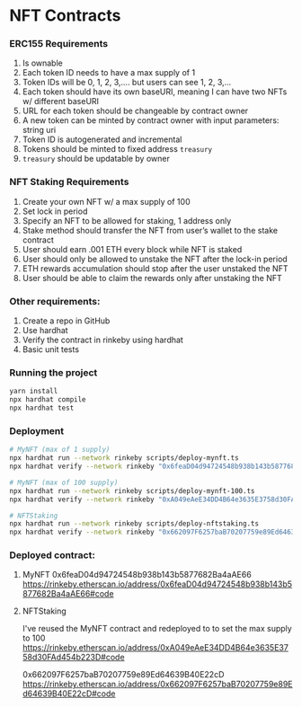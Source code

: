 # NFT Contracts

### ERC155 Requirements
1. Is ownable
2. Each token ID needs to have a max supply of 1
3. Token IDs will be 0, 1, 2, 3,.... but users can see 1, 2, 3,...
4. Each token should have its own baseURI, meaning I can have two NFTs w/ different baseURI
5. URL for each token should be changeable by contract owner
6. A new token can be minted by contract owner with input parameters:
string uri
7. Token ID is autogenerated and incremental
8. Tokens should be minted to fixed address `treasury`
9. `treasury` should be updatable by owner


### NFT Staking Requirements
1. Create your own NFT w/ a max supply of 100
2. Set lock in period
3. Specify an NFT to be allowed for staking, 1 address only
4. Stake method should transfer the NFT from user’s wallet to the stake contract
5. User should earn .001 ETH every block while NFT is staked
6. User should only be allowed to unstake the NFT after the lock-in period
7. ETH rewards accumulation should stop after the user unstaked the NFT
8. User should be able to claim the rewards only after unstaking the NFT

### Other requirements:
1. Create a repo in GitHub
2. Use hardhat
3. Verify the contract in rinkeby using hardhat
4. Basic unit tests

### Running the project
```bash
yarn install
npx hardhat compile
npx hardhat test
```

### Deployment
```bash
# MyNFT (max of 1 supply)
npx hardhat run --network rinkeby scripts/deploy-mynft.ts
npx hardhat verify --network rinkeby "0x6feaD04d94724548b938b143b5877682Ba4aAE66" "1"

# MyNFT (max of 100 supply)
npx hardhat run --network rinkeby scripts/deploy-mynft-100.ts
npx hardhat verify --network rinkeby "0xA049eAeE34DD4B64e3635E3758d30FAd454b223D" "100"

# NFTStaking
npx hardhat run --network rinkeby scripts/deploy-nftstaking.ts
npx hardhat verify --network rinkeby "0x662097F6257baB70207759e89Ed64639B40E22cD" "0xA049eAeE34DD4B64e3635E3758d30FAd454b223D"
```

### Deployed contract:
1. MyNFT 
    0x6feaD04d94724548b938b143b5877682Ba4aAE66
    https://rinkeby.etherscan.io/address/0x6feaD04d94724548b938b143b5877682Ba4aAE66#code

2. NFTStaking
   
   I've reused the MyNFT contract and redeployed to to set the max supply to 100 
   https://rinkeby.etherscan.io/address/0xA049eAeE34DD4B64e3635E3758d30FAd454b223D#code

   0x662097F6257baB70207759e89Ed64639B40E22cD
   https://rinkeby.etherscan.io/address/0x662097F6257baB70207759e89Ed64639B40E22cD#code

